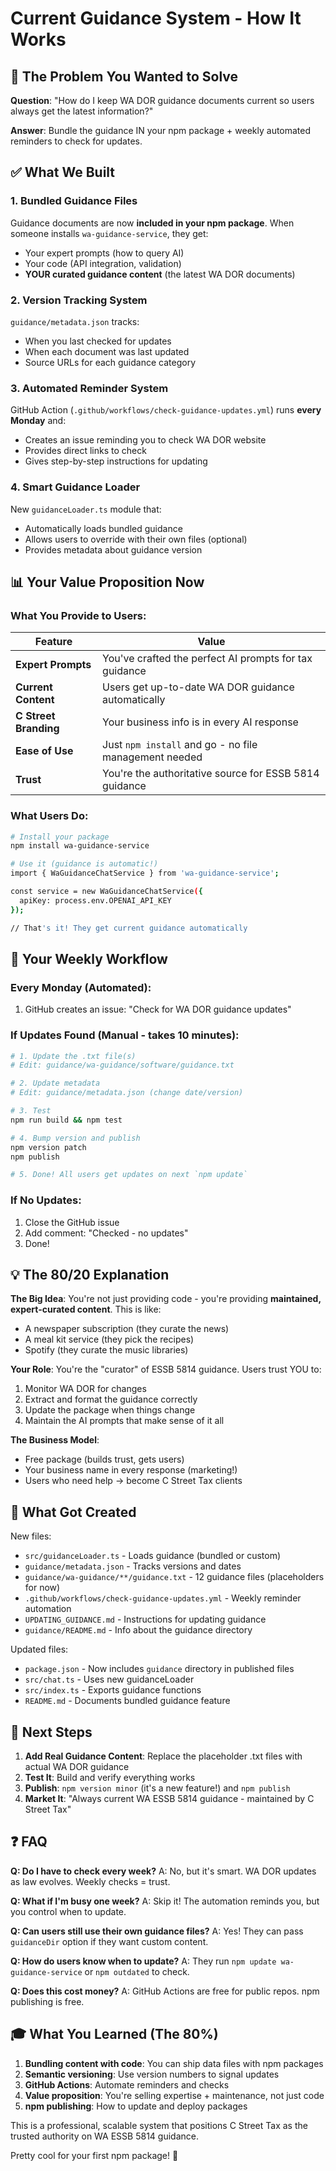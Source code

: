 # Current Guidance System - How It Works

## 🎯 The Problem You Wanted to Solve

**Question**: "How do I keep WA DOR guidance documents current so users always get the latest information?"

**Answer**: Bundle the guidance IN your npm package + weekly automated reminders to check for updates.

## ✅ What We Built

### 1. **Bundled Guidance Files** 
Guidance documents are now **included in your npm package**. When someone installs `wa-guidance-service`, they get:
- Your expert prompts (how to query AI)
- Your code (API integration, validation)
- **YOUR curated guidance content** (the latest WA DOR documents)

### 2. **Version Tracking System**
`guidance/metadata.json` tracks:
- When you last checked for updates
- When each document was last updated
- Source URLs for each guidance category

### 3. **Automated Reminder System**
GitHub Action (`.github/workflows/check-guidance-updates.yml`) runs **every Monday** and:
- Creates an issue reminding you to check WA DOR website
- Provides direct links to check
- Gives step-by-step instructions for updating

### 4. **Smart Guidance Loader**
New `guidanceLoader.ts` module that:
- Automatically loads bundled guidance
- Allows users to override with their own files (optional)
- Provides metadata about guidance version

## 📊 Your Value Proposition Now

### What You Provide to Users:

| Feature | Value |
|---------|-------|
| **Expert Prompts** | You've crafted the perfect AI prompts for tax guidance |
| **Current Content** | Users get up-to-date WA DOR guidance automatically |
| **C Street Branding** | Your business info is in every AI response |
| **Ease of Use** | Just `npm install` and go - no file management needed |
| **Trust** | You're the authoritative source for ESSB 5814 guidance |

### What Users Do:

```bash
# Install your package
npm install wa-guidance-service

# Use it (guidance is automatic!)
import { WaGuidanceChatService } from 'wa-guidance-service';

const service = new WaGuidanceChatService({
  apiKey: process.env.OPENAI_API_KEY
});

// That's it! They get current guidance automatically
```

## 🔄 Your Weekly Workflow

### Every Monday (Automated):
1. GitHub creates an issue: "Check for WA DOR guidance updates"

### If Updates Found (Manual - takes 10 minutes):
```bash
# 1. Update the .txt file(s)
# Edit: guidance/wa-guidance/software/guidance.txt

# 2. Update metadata
# Edit: guidance/metadata.json (change date/version)

# 3. Test
npm run build && npm test

# 4. Bump version and publish
npm version patch
npm publish

# 5. Done! All users get updates on next `npm update`
```

### If No Updates:
1. Close the GitHub issue
2. Add comment: "Checked - no updates"
3. Done!

## 💡 The 80/20 Explanation

**The Big Idea**: 
You're not just providing code - you're providing **maintained, expert-curated content**. This is like:
- A newspaper subscription (they curate the news)
- A meal kit service (they pick the recipes)
- Spotify (they curate the music libraries)

**Your Role**:
You're the "curator" of ESSB 5814 guidance. Users trust YOU to:
1. Monitor WA DOR for changes
2. Extract and format the guidance correctly
3. Update the package when things change
4. Maintain the AI prompts that make sense of it all

**The Business Model**:
- Free package (builds trust, gets users)
- Your business name in every response (marketing!)
- Users who need help → become C Street Tax clients

## 📁 What Got Created

New files:
- `src/guidanceLoader.ts` - Loads guidance (bundled or custom)
- `guidance/metadata.json` - Tracks versions and dates
- `guidance/wa-guidance/**/guidance.txt` - 12 guidance files (placeholders for now)
- `.github/workflows/check-guidance-updates.yml` - Weekly reminder automation
- `UPDATING_GUIDANCE.md` - Instructions for updating guidance
- `guidance/README.md` - Info about the guidance directory

Updated files:
- `package.json` - Now includes `guidance` directory in published files
- `src/chat.ts` - Uses new guidanceLoader
- `src/index.ts` - Exports guidance functions
- `README.md` - Documents bundled guidance feature

## 🚀 Next Steps

1. **Add Real Guidance Content**: Replace the placeholder .txt files with actual WA DOR guidance
2. **Test It**: Build and verify everything works
3. **Publish**: `npm version minor` (it's a new feature!) and `npm publish`
4. **Market It**: "Always current WA ESSB 5814 guidance - maintained by C Street Tax"

## ❓ FAQ

**Q: Do I have to check every week?**
A: No, but it's smart. WA DOR updates as law evolves. Weekly checks = trust.

**Q: What if I'm busy one week?**
A: Skip it! The automation reminds you, but you control when to update.

**Q: Can users still use their own guidance files?**
A: Yes! They can pass `guidanceDir` option if they want custom content.

**Q: How do users know when to update?**
A: They run `npm update wa-guidance-service` or `npm outdated` to check.

**Q: Does this cost money?**
A: GitHub Actions are free for public repos. npm publishing is free.

## 🎓 What You Learned (The 80%)

1. **Bundling content with code**: You can ship data files with npm packages
2. **Semantic versioning**: Use version numbers to signal updates
3. **GitHub Actions**: Automate reminders and checks
4. **Value proposition**: You're selling expertise + maintenance, not just code
5. **npm publishing**: How to update and deploy packages

This is a professional, scalable system that positions C Street Tax as the trusted authority on WA ESSB 5814 guidance. 

Pretty cool for your first npm package! 🎉

